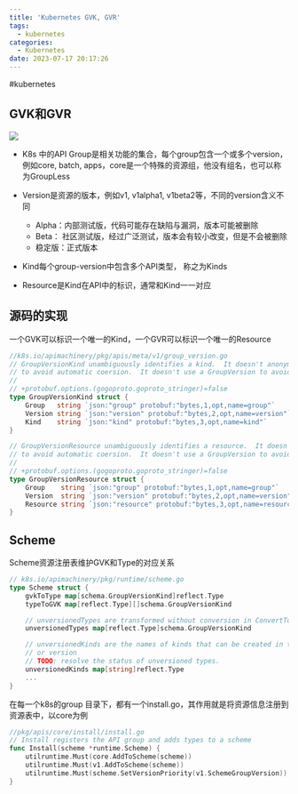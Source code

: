 ```yaml
---
title: 'Kubernetes GVK, GVR'
tags:
  - kubernetes
categories:
  - Kubernetes
date: 2023-07-17 20:17:26
---
```

#kubernetes 
## GVK和GVR

![](img/D0BD589C-746E-43A5-9434-E1C9900DAFA5.png
)

- K8s 中的API Group是相关功能的集合，每个group包含一个或多个version，例如core, batch, apps，core是一个特殊的资源组，他没有组名，也可以称为GroupLess
- Version是资源的版本，例如v1, v1alpha1, v1beta2等，不同的version含义不同
	- Alpha：内部测试版，代码可能存在缺陷与漏洞，版本可能被删除
	- Beta： 社区测试版，经过广泛测试，版本会有较小改变，但是不会被删除
	- 稳定版：正式版本
	
- Kind每个group-version中包含多个API类型， 称之为Kinds
- Resource是Kind在API中的标识，通常和Kind一一对应


## 源码的实现
一个GVK可以标识一个唯一的Kind，一个GVR可以标识一个唯一的Resource
``` go
//k8s.io/apimachinery/pkg/apis/meta/v1/group_version.go
// GroupVersionKind unambiguously identifies a kind.  It doesn't anonymously include GroupVersion
// to avoid automatic coersion.  It doesn't use a GroupVersion to avoid custom marshalling
//
// +protobuf.options.(gogoproto.goproto_stringer)=false
type GroupVersionKind struct {
	Group   string `json:"group" protobuf:"bytes,1,opt,name=group"`
	Version string `json:"version" protobuf:"bytes,2,opt,name=version"`
	Kind    string `json:"kind" protobuf:"bytes,3,opt,name=kind"`
}

// GroupVersionResource unambiguously identifies a resource.  It doesn't anonymously include GroupVersion
// to avoid automatic coersion.  It doesn't use a GroupVersion to avoid custom marshalling
//
// +protobuf.options.(gogoproto.goproto_stringer)=false
type GroupVersionResource struct {
	Group    string `json:"group" protobuf:"bytes,1,opt,name=group"`
	Version  string `json:"version" protobuf:"bytes,2,opt,name=version"`
	Resource string `json:"resource" protobuf:"bytes,3,opt,name=resource"`
}
```


## Scheme
Scheme资源注册表维护GVK和Type的对应关系
``` go
// k8s.io/apimachinery/pkg/runtime/scheme.go
type Scheme struct {
	gvkToType map[schema.GroupVersionKind]reflect.Type
	typeToGVK map[reflect.Type][]schema.GroupVersionKind

	// unversionedTypes are transformed without conversion in ConvertToVersion.
	unversionedTypes map[reflect.Type]schema.GroupVersionKind

	// unversionedKinds are the names of kinds that can be created in the context of any group
	// or version
	// TODO: resolve the status of unversioned types.
	unversionedKinds map[string]reflect.Type
	...
}
```

在每一个k8s的group 目录下，都有一个install.go，其作用就是将资源信息注册到资源表中，以core为例
``` go
//pkg/apis/core/install/install.go
// Install registers the API group and adds types to a scheme
func Install(scheme *runtime.Scheme) {
	utilruntime.Must(core.AddToScheme(scheme))
	utilruntime.Must(v1.AddToScheme(scheme))
	utilruntime.Must(scheme.SetVersionPriority(v1.SchemeGroupVersion))
}

```